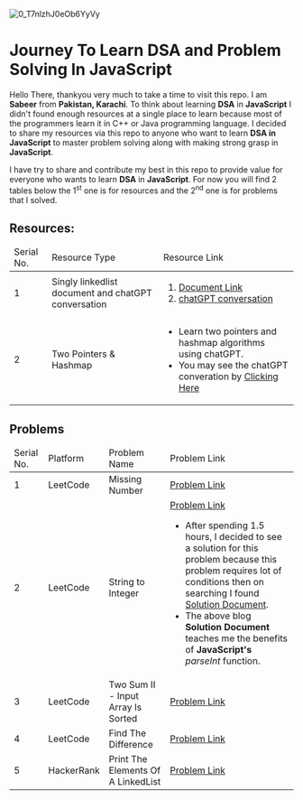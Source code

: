![0_T7nlzhJ0eOb6YyVy](https://github.com/user-attachments/assets/a9ddc5da-e194-4cfb-985e-81f69f9844b6)
<h1>Journey To Learn DSA and Problem Solving In JavaScript</h1>

<p>Hello There, thankyou very much to take a time to visit this repo. I am <b>Sabeer</b> from <b>Pakistan, Karachi</b>. To think about learning <b>DSA</b> in <b>JavaScript</b> I didn't found enough resources at a single place to learn because most of the programmers learn it in C++ or Java programming language. I decided to share my resources via this repo to anyone who want to learn <b>DSA in JavaScript</b> to master problem solving along with making strong grasp in <b>JavaScript</b>.</p>
<p>I have try to share and contribute my best in this repo to provide value for everyone who wants to learn <b>DSA</b> in <b>JavaScript</b>. For now you will find 2 tables below the 1<sup>st</sup> one is for resources and the 2<sup>nd</sup> one is for problems that I solved.</p>

<h2>Resources:</h2>
<table>
  <thead>
    <tr>
      <td>Serial No.</td>
       <td>Resource Type</td>
       <td>Resource Link</td>
    </tr>
  </thead>
  <tbody>
    <tr>
      <td>1</td>
      <td>Singly linkedlist document and chatGPT conversation</td>
      <td>
        <ol>
          <li>
            <a href="https://www.scaler.com/topics/linked-list-in-javascript/" target="_blank">Document Link</a>
          </li>
          <li>
            <a href="https://chatgpt.com/share/67755e74-12ac-8001-9192-550d18f008b3" target="_blank">chatGPT conversation</a>
          </li>
        </ol>
      </td>
    </tr>
    <tr>
      <td>2</td>
      <td>Two Pointers & Hashmap</td>
      <td>
         <ul>
          <li>Learn two pointers and hashmap algorithms using chatGPT.</li>
          <li>You may see the chatGPT converation by <a href="https://chatgpt.com/share/67782685-6744-8001-bf31-c7ed51687318">Clicking Here</a></li>
        </ul>
      </td>
    </tr>
  </tbody>
</table>

<h2>Problems</h2>
<table>
  <thead>
    <tr>
      <td>Serial No.</td>
      <td>Platform</td>
      <td>Problem Name</td>
       <td>Problem Link</td>
    </tr>
  </thead>
  <tbody>
    <tr>
      <td>1</td>
      <td>LeetCode</td>
      <td>Missing Number</td>
      <td>
        <a href="https://leetcode.com/problems/missing-number/submissions/1494256749">Problem Link</a>
      </td>
    </tr> <tr>
      <td>2</td>
      <td>LeetCode</td>
      <td>String to Integer</td>
      <td>
        <a href="https://leetcode.com/problems/string-to-integer-atoi/submissions/">Problem Link</a>
        <ul>
          <li>After spending 1.5 hours, I decided to see a solution for this problem because this problem requires lot of conditions then on searching I found <a       href="https://duncan-mcardle.medium.com/leetcode-problem-8-string-to-integer-javascript-3b6d95c81cac">Solution Document</a>.</li>
          <li>The above blog <b>Solution Document</b> teaches me the benefits of <b>JavaScript's</b> <i>parseInt</i> function.</li>
        </ul>
      </td>
    </tr>
    <tr>
      <td>3</td>
      <td>LeetCode</td>
      <td>Two Sum II - Input Array Is Sorted</td>
      <td>
        <a href="https://leetcode.com/problems/two-sum-ii-input-array-is-sorted/submissions/">Problem Link</a>
      </td>
    </tr>
        <tr>
      <td>4</td>
      <td>LeetCode</td>
      <td>Find The Difference</td>
      <td>
        <a href="https://leetcode.com/problems/find-the-difference/submissions/1497732335/)">Problem Link</a>
      </td>
    </tr>
    <tr>
      <td>5</td>
      <td>HackerRank</td>
      <td>Print The Elements Of A LinkedList</td>
      <td><a href="https://www.hackerrank.com/challenges/print-the-elements-of-a-linked-list/problem?isFullScreen=true">Problem Link</a></td>
    </tr>
  </tbody>
</table>
